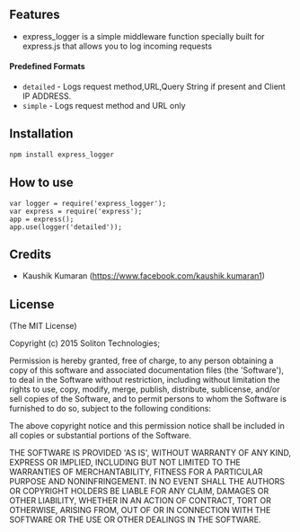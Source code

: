 ## Features

- express_logger is a simple middleware function specially built for express.js that allows you to log incoming requests
#### Predefined Formats

- `detailed` - Logs request method,URL,Query String if present and Client IP ADDRESS.
- `simple` - Logs request method and URL only

## Installation

```bash    
npm install express_logger
```
## How to use
  ```
  var logger = require('express_logger');
  var express = require('express');
  app = express();
  app.use(logger('detailed'));
   ```
## Credits

- Kaushik Kumaran (https://www.facebook.com/kaushik.kumaran1)


## License 

(The MIT License)

Copyright (c) 2015 Soliton Technologies;

Permission is hereby granted, free of charge, to any person obtaining
a copy of this software and associated documentation files (the
'Software'), to deal in the Software without restriction, including
without limitation the rights to use, copy, modify, merge, publish,
distribute, sublicense, and/or sell copies of the Software, and to
permit persons to whom the Software is furnished to do so, subject to
the following conditions:

The above copyright notice and this permission notice shall be
included in all copies or substantial portions of the Software.

THE SOFTWARE IS PROVIDED 'AS IS', WITHOUT WARRANTY OF ANY KIND,
EXPRESS OR IMPLIED, INCLUDING BUT NOT LIMITED TO THE WARRANTIES OF
MERCHANTABILITY, FITNESS FOR A PARTICULAR PURPOSE AND NONINFRINGEMENT.
IN NO EVENT SHALL THE AUTHORS OR COPYRIGHT HOLDERS BE LIABLE FOR ANY
CLAIM, DAMAGES OR OTHER LIABILITY, WHETHER IN AN ACTION OF CONTRACT,
TORT OR OTHERWISE, ARISING FROM, OUT OF OR IN CONNECTION WITH THE
SOFTWARE OR THE USE OR OTHER DEALINGS IN THE SOFTWARE.